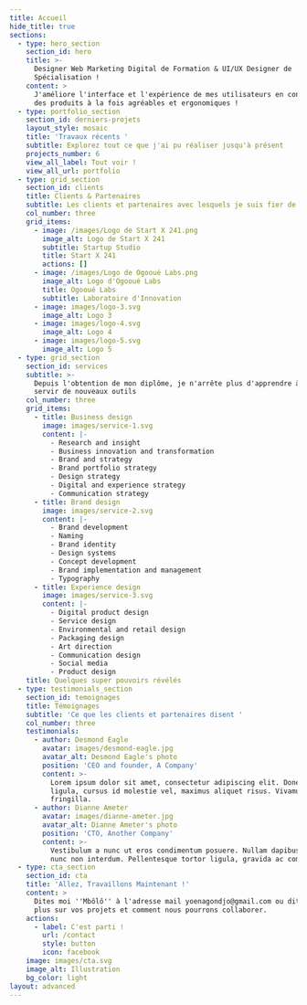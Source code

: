 ```yaml
---
title: Accueil
hide_title: true
sections:
  - type: hero_section
    section_id: hero
    title: >-
      Designer Web Marketing Digital de Formation & UI/UX Designer de
      Spécialisation !
    content: >
      J'améliore l'interface et l'expérience de mes utilisateurs en concevant
      des produits à la fois agréables et ergonomiques !
  - type: portfolio_section
    section_id: derniers-projets
    layout_style: mosaic
    title: 'Travaux récents '
    subtitle: Explorez tout ce que j'ai pu réaliser jusqu'à présent
    projects_number: 6
    view_all_label: Tout voir !
    view_all_url: portfolio
  - type: grid_section
    section_id: clients
    title: Clients & Partenaires
    subtitle: Les clients et partenaires avec lesquels je suis fier de travailler
    col_number: three
    grid_items:
      - image: /images/Logo de Start X 241.png
        image_alt: Logo de Start X 241
        subtitle: Startup Studio
        title: Start X 241
        actions: []
      - image: /images/Logo de Ogooué Labs.png
        image_alt: Logo d'Ogooué Labs
        title: Ogooué Labs
        subtitle: Laboratoire d'Innovation
      - image: images/logo-3.svg
        image_alt: Logo 3
      - image: images/logo-4.svg
        image_alt: Logo 4
      - image: images/logo-5.svg
        image_alt: Logo 5
  - type: grid_section
    section_id: services
    subtitle: >-
      Depuis l'obtention de mon diplôme, je n'arrête plus d'apprendre à me
      servir de nouveaux outils
    col_number: three
    grid_items:
      - title: Business design
        image: images/service-1.svg
        content: |-
          - Research and insight
          - Business innovation and transformation
          - Brand and strategy
          - Brand portfolio strategy
          - Design strategy
          - Digital and experience strategy
          - Communication strategy
      - title: Brand design
        image: images/service-2.svg
        content: |-
          - Brand development
          - Naming
          - Brand identity
          - Design systems
          - Concept development
          - Brand implementation and management
          - Typography
      - title: Experience design
        image: images/service-3.svg
        content: |-
          - Digital product design
          - Service design
          - Environmental and retail design
          - Packaging design
          - Art direction
          - Communication design
          - Social media
          - Product design
    title: Quelques super pouvoirs révélés
  - type: testimonials_section
    section_id: temoignages
    title: Témoignages
    subtitle: 'Ce que les clients et partenaires disent '
    col_number: three
    testimonials:
      - author: Desmond Eagle
        avatar: images/desmond-eagle.jpg
        avatar_alt: Desmond Eagle's photo
        position: 'CEO and founder, A Company'
        content: >-
          Lorem ipsum dolor sit amet, consectetur adipiscing elit. Donec nisl
          ligula, cursus id molestie vel, maximus aliquet risus. Vivamus in nibh
          fringilla.
      - author: Dianne Ameter
        avatar: images/dianne-ameter.jpg
        avatar_alt: Dianne Ameter's photo
        position: 'CTO, Another Company'
        content: >-
          Vestibulum a nunc ut eros condimentum posuere. Nullam dapibus quis
          nunc non interdum. Pellentesque tortor ligula, gravida ac commodo eu.
  - type: cta_section
    section_id: cta
    title: 'Allez, Travaillons Maintenant !'
    content: >
      Dites moi ''Mbôlô'' à l'adresse mail yoenagondjo@gmail.com ou dites moi
      plus sur vos projets et comment nous pourrons collaborer.
    actions:
      - label: C'est parti !
        url: /contact
        style: button
        icon: facebook
    image: images/cta.svg
    image_alt: Illustration
    bg_color: light
layout: advanced
---
```

